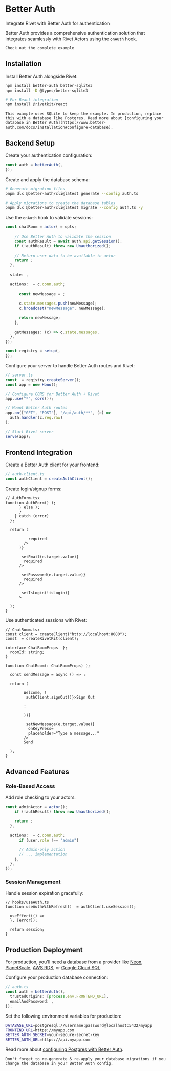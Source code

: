 # Better Auth

Integrate Rivet with Better Auth for authentication

Better Auth provides a comprehensive authentication solution that integrates seamlessly with Rivet Actors using the `onAuth` hook.

	Check out the complete example

## Installation

Install Better Auth alongside Rivet:

```bash
npm install better-auth better-sqlite3
npm install -D @types/better-sqlite3

# For React integration
npm install @rivetkit/react
```

	This example uses SQLite to keep the example. In production, replace this with a database like Postgres. Read more about [configuring your database in Better Auth](https://www.better-auth.com/docs/installation#configure-database).

## Backend Setup

Create your authentication configuration:

```typescript auth.ts
const auth = betterAuth(,
});
```

Create and apply the database schema:

```bash
# Generate migration files
pnpm dlx @better-auth/cli@latest generate --config auth.ts

# Apply migrations to create the database tables
pnpm dlx @better-auth/cli@latest migrate --config auth.ts -y
```

Use the `onAuth` hook to validate sessions:

```typescript registry.ts
const chatRoom = actor( = opts;
    
    // Use Better Auth to validate the session
    const authResult = await auth.api.getSession();
    if (!authResult) throw new Unauthorized();
    
    // Return user data to be available in actor
    return ;
  },
  
  state: ,
  
  actions:  = c.conn.auth;
      
      const newMessage = ;
      
      c.state.messages.push(newMessage);
      c.broadcast("newMessage", newMessage);
      
      return newMessage;
    },
    
    getMessages: (c) => c.state.messages,
  },
});

const registry = setup(,
});
```

Configure your server to handle Better Auth routes and Rivet:

```typescript
// server.ts
const  = registry.createServer();
const app = new Hono();

// Configure CORS for Better Auth + Rivet
app.use("*", cors());

// Mount Better Auth routes
app.on(["GET", "POST"], "/api/auth/**", (c) => 
  auth.handler(c.req.raw)
);

// Start Rivet server
serve(app);
```

## Frontend Integration

Create a Better Auth client for your frontend:

```typescript
// auth-client.ts
const authClient = createAuthClient();
```

Create login/signup forms:

```tsx
// AuthForm.tsx
function AuthForm() );
      } else );
      }
    } catch (error) 
  };

  return (

          required
        />
      )}
      
       setEmail(e.target.value)}
        required
      />
      
       setPassword(e.target.value)}
        required
      />

       setIsLogin(!isLogin)}
      >

  );
}
```

Use authenticated sessions with Rivet:

```tsx
// ChatRoom.tsx
const client = createClient("http://localhost:8080");
const  = createRivetKit(client);

interface ChatRoomProps  };
  roomId: string;
}

function ChatRoom(: ChatRoomProps) );

  const sendMessage = async () => ;

  return (

        Welcome, !
         authClient.signOut()}>Sign Out

        : 
          
        ))}

         setNewMessage(e.target.value)}
          onKeyPress=
          placeholder="Type a message..."
        />
        Send

  );
}
```

## Advanced Features

### Role-Based Access

Add role checking to your actors:

```typescript
const adminActor = actor();
    if (!authResult) throw new Unauthorized();
    
    return ;
  },
  
  actions:  = c.conn.auth;
      if (user.role !== "admin") 

      // Admin-only action
      // ... implementation
    },
  },
});
```

### Session Management

Handle session expiration gracefully:

```tsx
// hooks/useAuth.ts
function useAuthWithRefresh()  = authClient.useSession();
  
  useEffect(() => 
  }, [error]);
  
  return session;
}
```

## Production Deployment

For production, you'll need a database from a provider like [Neon](https://neon.tech/), [PlanetScale](https://planetscale.com/), [AWS RDS](https://aws.amazon.com/rds/), or [Google Cloud SQL](https://cloud.google.com/sql).

Configure your production database connection:

```typescript
// auth.ts
const auth = betterAuth(),
  trustedOrigins: [process.env.FRONTEND_URL],
  emailAndPassword: ,
});
```

Set the following environment variables for production:

```bash
DATABASE_URL=postgresql://username:password@localhost:5432/myapp
FRONTEND_URL=https://myapp.com
BETTER_AUTH_SECRET=your-secure-secret-key
BETTER_AUTH_URL=https://api.myapp.com
```

Read more about [configuring Postgres with Better Auth](https://www.better-auth.com/docs/adapters/postgresql).

	Don't forget to re-generate & re-apply your database migrations if you change the database in your Better Auth config.